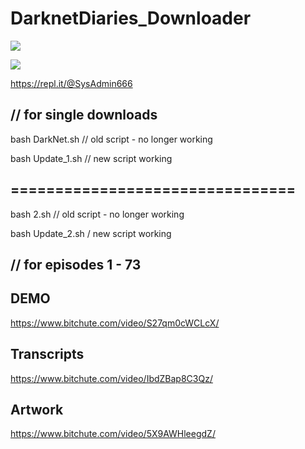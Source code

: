 # DarknetDiaries_Downloader

![](https://images.weserv.nl/?url=i.imgur.com%2FylClNZJ.png)

![](https://images.weserv.nl/?url=i.imgur.com%2F4PuqS8d.png)

https://repl.it/@SysAdmin666

// for single downloads
--------------------------------

bash DarkNet.sh // old script - no longer working

bash Update_1.sh // new script working

================================
--------------------------------

bash 2.sh // old script - no longer working

bash Update_2.sh / new script working

// for episodes 1 - 73
--------------------------------
DEMO
--------------
https://www.bitchute.com/video/S27qm0cWCLcX/

Transcripts
----------------
https://www.bitchute.com/video/IbdZBap8C3Qz/

Artwork
------------------
https://www.bitchute.com/video/5X9AWHleegdZ/
